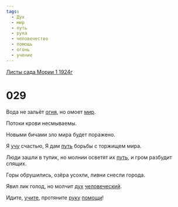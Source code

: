 ```yaml
---
tags:
  - Дух
  - мир
  - путь
  - рука
  - человечество
  - помощь
  - огонь
  - учение
---
```


[Листы сада Мории 1 1924г](/agni/1924)

# 029
Вода не зальёт [огня](/tag/#огонь), но омоет [мир](/tag/#мир).   

Потоки крови несмываемы.   

Новыми бичами зло мира будет поражено.   

Я [учу](/tag/#учение) счастью, Я дам [путь](/tag/#путь) борьбы с торжищем мира.   

Люди зашли в тупик, но молнии осветят их [путь](/tag/#путь), и гром разбудит спящих.   

Горы обрушились, озёра усохли, ливни снесли города.   

Явил лик голод, но молчит [дух](/tag/#Дух) [человеческий](/tag/#человечество).   

Идите, [учите](/tag/#учение), протяните [руку](/tag/#рука) [помощи](/tag/#помощь)!   

